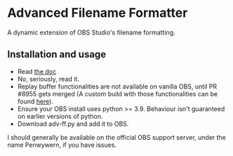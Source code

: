 # Advanced Filename Formatter

A dynamic extension of OBS Studio's filename formatting.


## Installation and usage

- Read [the doc](https://github.com/Penwy/adv-ff/blob/main/docs/doc.md)
- No, seriously, read it.
- Replay buffer functionalities are not available on vanilla OBS, until PR #8955 gets merged (A custom build with those functionalities can be found [here](https://github.com/Penwy/obs-studio/actions/runs/7074380931)).
- Ensure your OBS install uses python >= 3.9. Behaviour isn't guaranteed on earlier versions of python.
- Download adv-ff.py and add it to OBS.

I should generally be available on the official OBS support server, under the name Penwywern, if you have issues.
